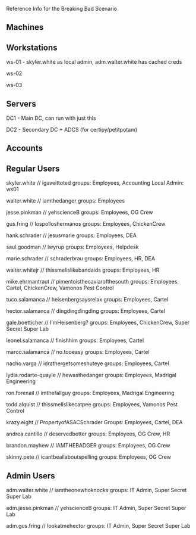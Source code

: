Reference Info for the Breaking Bad Scenario

Machines
---------
Workstations
-------------
ws-01 - skyler.white as local admin, adm.walter.white has cached creds

ws-02

ws-03 

Servers
--------
DC1 - Main DC, can run with just this

DC2 - Secondary DC + ADCS (for certipy/petitpotam)


Accounts
----------
Regular Users
--------------

skyler.white // igaveittoted
  groups: Employees, Accounting
  Local Admin: ws01

walter.white // iamthedanger
  groups: Employees


jesse.pinkman // yehscienceB
  groups: Employees, OG Crew

gus.fring // lospolloshermanos
  groups: Employees, ChickenCrew

hank.schrader // jesusmarie
  groups: Employees, DEA

saul.goodman // lwyrup
  groups: Employees, Helpdesk

marie.schrader // schraderbrau
  groups: Employees, HR, DEA

walter.whitejr // thissmellslikebandaids
  groups: Employees, HR

mike.ehrmantraut // pimentoisthecaviarofthesouth
  groups: Employees. Cartel, ChickenCrew, Vamonos Pest Control

tuco.salamanca // heisenbergsaysrelax
  groups: Employees, Cartel

hector.salamanca // dingdingdingding
  groups: Employees, Cartel

gale.boetticher // I'mHeisenberg?
  groups: Employees, ChickenCrew, Super Secret Super Lab
  
leonel.salamanca // finishhim
  groups: Employees, Cartel

marco.salamanca // no.tooeasy
  groups: Employees, Cartel

nacho.varga // idrathergetsomeshuteye
  groups: Employees, Cartel
  
lydia.rodarte-quayle // hewasthedanger
  groups: Employees, Madrigal Engineering

ron.forenail // imthefallguy
  groups: Employees, Madrigal Engineering

todd.alquist // thissmellslikecatpee
  groups: Employees, Vamonos Pest Control

krazy.eight // PropertyofASACSchrader
  Groups: Employees, Cartel, DEA

andrea.cantillo // deservedbetter
  groups: Employees, OG Crew, HR

brandon.mayhew // IAMTHEBADGER
  groups: Employees, OG Crew

skinny.pete // icantbeallaboutspelling
  groups: Employees, OG Crew

Admin Users
------------

adm.walter.white // iamtheonewhoknocks
  groups: IT Admin, Super Secret Super Lab

adm.jesse.pinkman // yehscienceB
  groups: IT Admin, Super Secret Super Lab

adm.gus.fring // lookatmehector
  groups: IT Admin, Super Secret Super Lab

  


